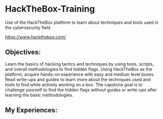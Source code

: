 # HackTheBox-Training
Use of the HackTheBox platform to learn about techniques and tools used in the cybersecurity field

https://www.hackthebox.com/

## Objectives:
Learn the basics of hacking tactics and techniques by using tools, scripts, and overall methodologies to find hidden flags. Using HackTheBox as the platform, acquire hands-on experience with easy and medium level boxes. Read write-ups and guides to learn more about the techniques used and tools to find while actively working on a box. The capstone goal is to challenge yourself to find the hidden flags without guides or write-ups after learning the basic methodologies.

## My Experiences:
